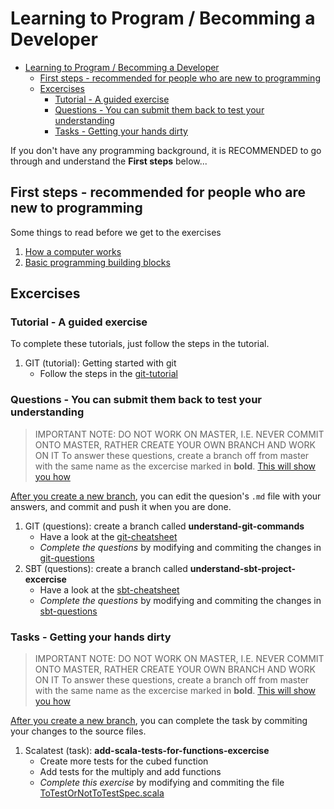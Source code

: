 # Learning to Program / Becomming a Developer

- [Learning to Program / Becomming a Developer](#learning-to-program--becomming-a-developer)
  - [First steps - recommended for people who are new to programming](#first-steps---recommended-for-people-who-are-new-to-programming)
  - [Excercises](#excercises)
    - [Tutorial - A guided exercise](#tutorial---a-guided-exercise)
    - [Questions - You can submit them back to test your understanding](#questions---you-can-submit-them-back-to-test-your-understanding)
    - [Tasks - Getting your hands dirty](#tasks---getting-your-hands-dirty)

If you don't have any programming background, it is RECOMMENDED to go through and understand the **First steps** below...

## First steps - recommended for people who are new to programming

Some things to read before we get to the exercises

1. [How a computer works](./1-getting-started-with-programming/1-How-a-computer-works.md)
1. [Basic programming building blocks](./1-getting-started-with-programming/2-Basic-programming-building-blocks.md)

## Excercises

### Tutorial - A guided exercise

To complete these tutorials, just follow the steps in the tutorial.

1. GIT (tutorial): Getting started with git
   - Follow the steps in the [git-tutorial](./tutorial/git-tutorial.md)

### Questions - You can submit them back to test your understanding

> IMPORTANT NOTE: DO NOT WORK ON MASTER, I.E. NEVER COMMIT ONTO MASTER, RATHER CREATE YOUR OWN BRANCH AND WORK ON IT
> To answer these questions, create a branch off from master with the same name as the excercise marked in **bold**. [This will show you how](./cheatsheets/git.md#Create-a-branch)

[After you create a new branch](./cheatsheets/git.md#Create-a-branch), you can edit the quesion's `.md` file with your answers, and commit and push it when you are done.

1. GIT (questions): create a branch called **understand-git-commands**
   - Have a look at the [git-cheatsheet](./cheatsheets/git.md)
   - _Complete the questions_ by modifying and commiting the changes in [git-questions](./questions/understand-git-commands-questions.md)
1. SBT (questions): create a branch called **understand-sbt-project-excercise**
   - Have a look at the [sbt-cheatsheet](./cheatsheets/sbt.md)
   - _Complete the questions_ by modifying and commiting the changes in [sbt-questions](./questions/understand-sbt-project-excercise.md)

### Tasks - Getting your hands dirty

> IMPORTANT NOTE: DO NOT WORK ON MASTER, I.E. NEVER COMMIT ONTO MASTER, RATHER CREATE YOUR OWN BRANCH AND WORK ON IT
> To answer these questions, create a branch off from master with the same name as the excercise marked in **bold**. [This will show you how](./cheatsheets/git.md#Create-a-branch)

[After you create a new branch](./cheatsheets/git.md#Create-a-branch), you can complete the task by commiting your changes to the source files.

1. Scalatest (task): **add-scala-tests-for-functions-excercise**
   - Create more tests for the cubed function
   - Add tests for the multiply and add functions
   - _Complete this exercise_ by modifying and commiting the file [ToTestOrNotToTestSpec.scala](../src/test/scala/ToTestOrNotToTestSpec.scala)
